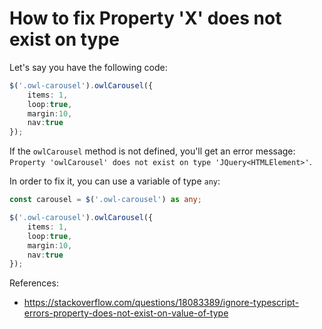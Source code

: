 # How to fix Property 'X' does not exist on type

Let's say you have the following code:

```typescript
$('.owl-carousel').owlCarousel({
    items: 1,
    loop:true,
    margin:10,
    nav:true
});
```

If the `owlCarousel` method is not defined, you'll get an error message: `Property 'owlCarousel' does not exist on type 'JQuery<HTMLElement>'`.

In order to fix it, you can use a variable of type `any`:

```typescript
const carousel = $('.owl-carousel') as any;

$('.owl-carousel').owlCarousel({
    items: 1,
    loop:true,
    margin:10,
    nav:true
});
```

References:
* https://stackoverflow.com/questions/18083389/ignore-typescript-errors-property-does-not-exist-on-value-of-type